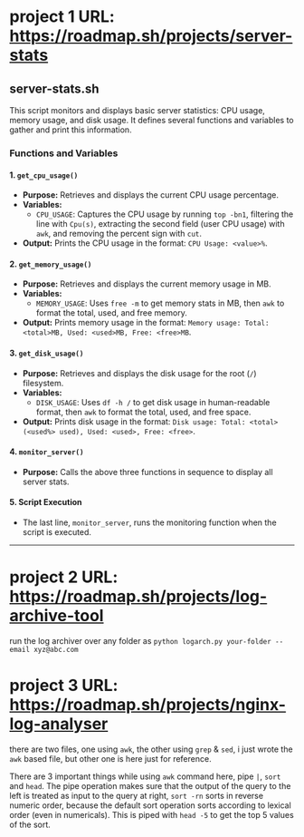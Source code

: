 # project 1 URL: https://roadmap.sh/projects/server-stats

## server-stats.sh

This script monitors and displays basic server statistics: CPU usage, memory usage, and disk usage. It defines several functions and variables to gather and print this information.

### Functions and Variables

#### 1. `get_cpu_usage()`
- **Purpose:** Retrieves and displays the current CPU usage percentage.
- **Variables:**
  - `CPU_USAGE`: Captures the CPU usage by running `top -bn1`, filtering the line with `Cpu(s)`, extracting the second field (user CPU usage) with `awk`, and removing the percent sign with `cut`.
- **Output:** Prints the CPU usage in the format: `CPU Usage: <value>%`.

#### 2. `get_memory_usage()`
- **Purpose:** Retrieves and displays the current memory usage in MB.
- **Variables:**
  - `MEMORY_USAGE`: Uses `free -m` to get memory stats in MB, then `awk` to format the total, used, and free memory.
- **Output:** Prints memory usage in the format: `Memory usage: Total: <total>MB, Used: <used>MB, Free: <free>MB`.

#### 3. `get_disk_usage()`
- **Purpose:** Retrieves and displays the disk usage for the root (`/`) filesystem.
- **Variables:**
  - `DISK_USAGE`: Uses `df -h /` to get disk usage in human-readable format, then `awk` to format the total, used, and free space.
- **Output:** Prints disk usage in the format: `Disk usage: Total: <total> (<used%> used), Used: <used>, Free: <free>`.

#### 4. `monitor_server()`
- **Purpose:** Calls the above three functions in sequence to display all server stats.

#### 5. Script Execution
- The last line, `monitor_server`, runs the monitoring function when the script is executed.

------------

# project 2 URL: https://roadmap.sh/projects/log-archive-tool

run the log archiver over any folder as `python logarch.py your-folder --email xyz@abc.com`


# project 3 URL: https://roadmap.sh/projects/nginx-log-analyser

there are two files, one using `awk`, the other using `grep` & `sed`, i just wrote the `awk` based file, but other one is here just for reference.

There are 3 important things while using `awk` command here, pipe `|`, `sort` and `head`. The pipe operation makes sure that the output of the query to the left is treated as input to the query at right, `sort -rn` sorts in reverse numeric order, because the default sort operation sorts according to lexical order (even in numericals). This is piped with `head -5` to get the top 5 values of the sort.
